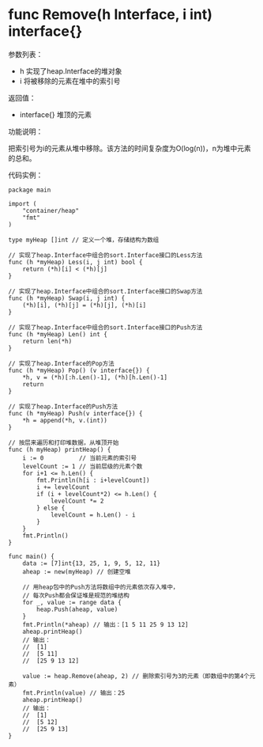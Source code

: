 # func Remove(h Interface, i int) interface{}

参数列表：

- h 实现了heap.Interface的堆对象
- i 将被移除的元素在堆中的索引号

返回值：

- interface{} 堆顶的元素

功能说明：

把索引号为i的元素从堆中移除。该方法的时间复杂度为O(log(n))，n为堆中元素的总和。

代码实例：

	package main

	import (
		"container/heap"
		"fmt"
	)

	type myHeap []int // 定义一个堆，存储结构为数组

	// 实现了heap.Interface中组合的sort.Interface接口的Less方法
	func (h *myHeap) Less(i, j int) bool {
		return (*h)[i] < (*h)[j]
	}

	// 实现了heap.Interface中组合的sort.Interface接口的Swap方法
	func (h *myHeap) Swap(i, j int) {
		(*h)[i], (*h)[j] = (*h)[j], (*h)[i]
	}

	// 实现了heap.Interface中组合的sort.Interface接口的Push方法
	func (h *myHeap) Len() int {
		return len(*h)
	}

	// 实现了heap.Interface的Pop方法
	func (h *myHeap) Pop() (v interface{}) {
		*h, v = (*h)[:h.Len()-1], (*h)[h.Len()-1]
		return
	}

	// 实现了heap.Interface的Push方法
	func (h *myHeap) Push(v interface{}) {
		*h = append(*h, v.(int))
	}

	// 按层来遍历和打印堆数据，从堆顶开始
	func (h myHeap) printHeap() {
		i := 0          // 当前元素的索引号
		levelCount := 1 // 当前层级的元素个数
		for i+1 <= h.Len() {
			fmt.Println(h[i : i+levelCount])
			i += levelCount
			if (i + levelCount*2) <= h.Len() {
				levelCount *= 2
			} else {
				levelCount = h.Len() - i
			}
		}
		fmt.Println()
	}

	func main() {
		data := [7]int{13, 25, 1, 9, 5, 12, 11}
		aheap := new(myHeap) // 创建空堆

		// 用heap包中的Push方法将数组中的元素依次存入堆中，
		// 每次Push都会保证堆是规范的堆结构
		for _, value := range data {
			heap.Push(aheap, value)
		}
		fmt.Println(*aheap) // 输出：[1 5 11 25 9 13 12]
		aheap.printHeap()
		// 输出：
		//  [1]
		//  [5 11]
		//  [25 9 13 12]

		value := heap.Remove(aheap, 2) // 删除索引号为3的元素（即数组中的第4个元素）
		fmt.Println(value) // 输出：25
		aheap.printHeap()
		// 输出：
		//	[1]
		//	[5 12]
		//	[25 9 13]
	}
